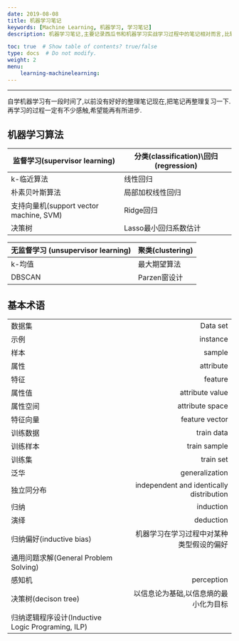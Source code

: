 ```yaml
---
date: 2019-08-08
title: 机器学习笔记
keywords: [Machine Learning, 机器学习, 学习笔记]
description: 机器学习笔记,主要记录西瓜书和机器学习实战学习过程中的笔记相对而言,比较基础。

toc: true  # Show table of contents? true/false
type: docs  # Do not modify.
weight: 2
menu: 
    learning-machinelearning:
---
```

---
自学机器学习有一段时间了,以前没有好好的整理笔记现在,把笔记再整理复习一下.
再学习的过程一定有不少感触,希望能再有所进步.

## 机器学习算法

| 监督学习(supervisor learning)           | 分类(classification)\回归(regression) |
| --------------------------------------- | ------------------------------------- |
| k-临近算法                              | 线性回归                              |
| 朴素贝叶斯算法                          | 局部加权线性回归                      |
| 支持向量机(support vector machine, SVM) | Ridge回归                             |
| 决策树                                  | Lasso最小回归系数估计                 |

| 无监督学习 (unsupervisor learning) | 聚类(clustering) |
| ---------------------------------- | ---------------- |
| k-均值                             | 最大期望算法     |
| DBSCAN                             | Parzen窗设计     |







## 基本术语

|                                                   |                                          |
| ------------------------------------------------- | ---------------------------------------: |
| 数据集                                            |                                 Data set |
| 示例                                              |                                 instance |
| 样本                                              |                                   sample |
| 属性                                              |                                attribute |
| 特征                                              |                                  feature |
| 属性值                                            |                          attribute value |
| 属性空间                                          |                          attribute space |
| 特征向量                                          |                           feature vector |
| 训练数据                                          |                               train data |
| 训练样本                                          |                             train sample |
| 训练集                                            |                                train set |
| 泛华                                              |                           generalization |
| 独立同分布                                        | independent and identically distribution |
| 归纳                                              |                                induction |
| 演绎                                              |                                deduction |
| 归纳偏好(inductive bias)                          | 机器学习在学习过程中对某种类型假设的偏好 |
| 通用问题求解(General Problem Solving)             |                                          |
| 感知机                                            |                               perception |
| 决策树(decison tree)                              |    以信息论为基础,以信息熵的最小化为目标 |
| 归纳逻辑程序设计(Inductive Logic Programing, ILP) |                                          |



